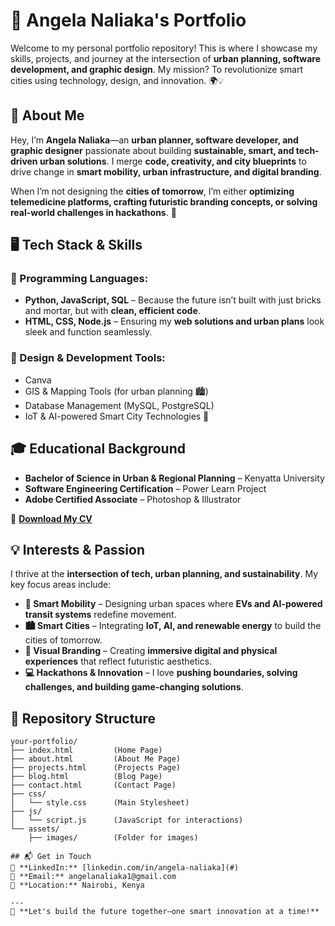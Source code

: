 # 🚀 Angela Naliaka's Portfolio

Welcome to my personal portfolio repository! This is where I showcase my skills, projects, and journey at the intersection of **urban planning, software development, and graphic design**. My mission? To revolutionize smart cities using technology, design, and innovation. 🌍💡

## 📌 About Me
Hey, I’m **Angela Naliaka**—an **urban planner, software developer, and graphic designer** passionate about building **sustainable, smart, and tech-driven urban solutions**. I merge **code, creativity, and city blueprints** to drive change in **smart mobility, urban infrastructure, and digital branding**.

When I’m not designing the **cities of tomorrow**, I’m either **optimizing telemedicine platforms, crafting futuristic branding concepts, or solving real-world challenges in hackathons**. 🚀

## 🖥️ Tech Stack & Skills

### **🚀 Programming Languages:**
- **Python, JavaScript, SQL** – Because the future isn’t built with just bricks and mortar, but with **clean, efficient code**.
- **HTML, CSS, Node.js** – Ensuring my **web solutions and urban plans** look sleek and function seamlessly.

### **🎨 Design & Development Tools:**
- Canva
- GIS & Mapping Tools (for urban planning 🏙️)
- Database Management (MySQL, PostgreSQL)
- IoT & AI-powered Smart City Technologies 🤖

## 🎓 Educational Background
- **Bachelor of Science in Urban & Regional Planning** – Kenyatta University
- **Software Engineering Certification** – Power Learn Project
- **Adobe Certified Associate** – Photoshop & Illustrator

📄 **[Download My CV](#)**

## 💡 Interests & Passion
I thrive at the **intersection of tech, urban planning, and sustainability**. My key focus areas include:

- **🚗 Smart Mobility** – Designing urban spaces where **EVs and AI-powered transit systems** redefine movement.
- **🏙️ Smart Cities** – Integrating **IoT, AI, and renewable energy** to build the cities of tomorrow.
- **🎨 Visual Branding** – Creating **immersive digital and physical experiences** that reflect futuristic aesthetics.
- **💻 Hackathons & Innovation** – I love **pushing boundaries, solving challenges, and building game-changing solutions**.

## 📁 Repository Structure
```
your-portfolio/
├── index.html         (Home Page)
├── about.html         (About Me Page)
├── projects.html      (Projects Page)
├── blog.html          (Blog Page)
├── contact.html       (Contact Page)
├── css/
│   └── style.css      (Main Stylesheet)
├── js/
│   └── script.js      (JavaScript for interactions)
└── assets/
    ├── images/        (Folder for images)

## 📬 Get in Touch
🔗 **LinkedIn:** [linkedin.com/in/angela-naliaka](#)  
📧 **Email:** angelanaliaka1@gmail.com  
📍 **Location:** Nairobi, Kenya

---
🚀 **Let's build the future together—one smart innovation at a time!**
